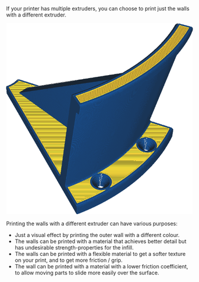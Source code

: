 If your printer has multiple extruders, you can choose to print just the walls with a different extruder.

![The walls are printed in blue, but the rest in orange](../../../articles/images/wall_extruder_nr.png)

Printing the walls with a different extruder can have various purposes:
* Just a visual effect by printing the outer wall with a different colour.
* The walls can be printed with a material that achieves better detail but has undesirable strength-properties for the infill.
* The walls can be printed with a flexible material to get a softer texture on your print, and to get more friction / grip.
* The wall can be printed with a material with a lower friction coefficient, to allow moving parts to slide more easily over the surface.